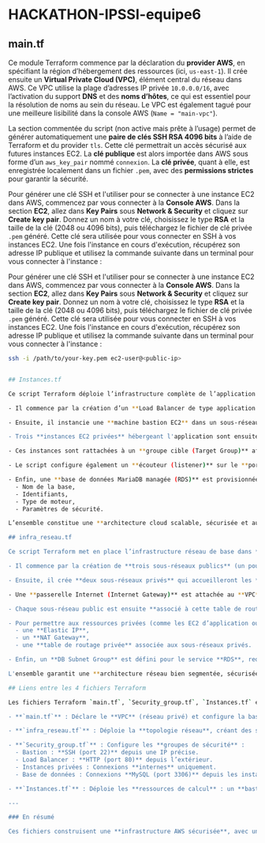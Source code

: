 # HACKATHON-IPSSI-equipe6
## main.tf

Ce module Terraform commence par la déclaration du **provider AWS**, en spécifiant la région d’hébergement des ressources (ici, `us-east-1`). Il crée ensuite un **Virtual Private Cloud (VPC)**, élément central du réseau dans AWS. Ce VPC utilise la plage d’adresses IP privée `10.0.0.0/16`, avec l’activation du support **DNS** et des **noms d’hôtes**, ce qui est essentiel pour la résolution de noms au sein du réseau. Le VPC est également tagué pour une meilleure lisibilité dans la console AWS (`Name = "main-vpc"`).

La section commentée du script (non active mais prête à l’usage) permet de générer automatiquement une **paire de clés SSH RSA 4096 bits** à l’aide de Terraform et du provider `tls`. Cette clé permettrait un accès sécurisé aux futures instances EC2. La **clé publique** est alors importée dans AWS sous forme d’un `aws_key_pair` nommé `connexion`. La **clé privée**, quant à elle, est enregistrée localement dans un fichier `.pem`, avec des **permissions strictes** pour garantir la sécurité.

Pour générer une clé SSH et l'utiliser pour se connecter à une instance EC2 dans AWS, commencez par vous connecter à la **Console AWS**. Dans la section **EC2**, allez dans **Key Pairs** sous **Network & Security** et cliquez sur **Create key pair**. Donnez un nom à votre clé, choisissez le type **RSA** et la taille de la clé (2048 ou 4096 bits), puis téléchargez le fichier de clé privée `.pem` généré. Cette clé sera utilisée pour vous connecter en SSH à vos instances EC2. Une fois l'instance en cours d'exécution, récupérez son adresse IP publique et utilisez la commande suivante dans un terminal pour vous connecter à l'instance :

Pour générer une clé SSH et l'utiliser pour se connecter à une instance EC2 dans AWS, commencez par vous connecter à la **Console AWS**. Dans la section **EC2**, allez dans **Key Pairs** sous **Network & Security** et cliquez sur **Create key pair**. Donnez un nom à votre clé, choisissez le type **RSA** et la taille de la clé (2048 ou 4096 bits), puis téléchargez le fichier de clé privée `.pem` généré. Cette clé sera utilisée pour vous connecter en SSH à vos instances EC2. Une fois l'instance en cours d'exécution, récupérez son adresse IP publique et utilisez la commande suivante dans un terminal pour vous connecter à l'instance :

```bash
ssh -i /path/to/your-key.pem ec2-user@<public-ip>


## Instances.tf

Ce script Terraform déploie l’infrastructure complète de l’application **GreenShop** sur AWS en automatisant plusieurs composants clés :

- Il commence par la création d’un **Load Balancer de type application (ALB)**, placé dans deux **sous-réseaux publics** pour assurer la haute disponibilité, et associé à un **groupe de sécurité** autorisant le trafic web.

- Ensuite, il instancie une **machine bastion EC2** dans un sous-réseau public, permettant aux administrateurs d'accéder aux instances privées via **SSH**, avec **copie de fichiers** via le provisioner `file` et exécution d’un **script d’initialisation** (`userdata.sh`).

- Trois **instances EC2 privées** hébergeant l'application sont ensuite déployées dans un **sous-réseau privé**, sans adresse IP publique, pour des raisons de sécurité.

- Ces instances sont rattachées à un **groupe cible (Target Group)** afin que le Load Balancer puisse répartir le **trafic HTTP** entre elles.

- Le script configure également un **écouteur (listener)** sur le **port 80** pour rediriger les requêtes vers ces instances via le groupe cible.

- Enfin, une **base de données MariaDB managée (RDS)** est provisionnée dans un sous-réseau dédié, avec :
  - Nom de la base,
  - Identifiants,
  - Type de moteur,
  - Paramètres de sécurité.

L’ensemble constitue une **architecture cloud scalable, sécurisée et automatisée** pour accueillir l'application **GreenShop**.

## infra_reseau.tf

Ce script Terraform met en place l’infrastructure réseau de base dans **AWS** pour héberger l’application **GreenShop**.

- Il commence par la création de **trois sous-réseaux publics** (un pour le bastion et deux pour le Load Balancer), répartis sur **deux zones de disponibilité** afin de garantir une **haute disponibilité**.

- Ensuite, il crée **deux sous-réseaux privés** qui accueilleront les **instances EC2** de l'application et la **base de données**, également répartis sur deux zones de disponibilité.

- Une **passerelle Internet (Internet Gateway)** est attachée au **VPC** pour permettre aux sous-réseaux publics d'accéder à Internet, accompagnée d’une **table de routage** pour rediriger le trafic externe.

- Chaque sous-réseau public est ensuite **associé à cette table de routage**.

- Pour permettre aux ressources privées (comme les EC2 d’application ou la base de données) d’accéder à Internet **sans être exposées directement**, le script crée :
  - une **Elastic IP**,
  - un **NAT Gateway**,
  - une **table de routage privée** associée aux sous-réseaux privés.

- Enfin, un **DB Subnet Group** est défini pour le service **RDS**, requis pour le bon déploiement de la base de données dans un environnement **multi-AZ sécurisé**.

L'ensemble garantit une **architecture réseau bien segmentée, sécurisée et évolutive**.

## Liens entre les 4 fichiers Terraform

Les fichiers Terraform `main.tf`, `Security_group.tf`, `Instances.tf` et `infra_reseau.tf` créent une infrastructure Cloud sécurisée sur AWS pour l'application **GreenShop**, avec une architecture hautement disponible et segmentée.

- **`main.tf`** : Déclare le **VPC** (réseau privé) et configure la base SSH pour un accès sécurisé. Ce fichier sert de point d’entrée principal pour la création des ressources dans AWS.

- **`infra_reseau.tf`** : Déploie la **topologie réseau**, créant des sous-réseaux publics (pour le bastion et le Load Balancer) et privés (pour les instances et la base de données), avec des tables de routage pour un accès sécurisé via **Internet Gateway** et **NAT Gateway**.

- **`Security_group.tf`** : Configure les **groupes de sécurité** :
  - Bastion : **SSH (port 22)** depuis une IP précise.
  - Load Balancer : **HTTP (port 80)** depuis l’extérieur.
  - Instances privées : Connexions **internes** uniquement.
  - Base de données : Connexions **MySQL (port 3306)** depuis les instances applicatives.

- **`Instances.tf`** : Déploie les **ressources de calcul** : un **bastion** pour accéder aux instances privées, un **ALB** pour gérer le trafic HTTP vers 3 instances EC2 privées, et une **base de données RDS MariaDB** dans les sous-réseaux privés. Utilisation d’un **Target Group** et **Listener** pour la répartition du trafic.

---

### En résumé

Ces fichiers construisent une **infrastructure AWS sécurisée**, avec un **trafic filtré**, des **ressources privées** et une **haute disponibilité**.

